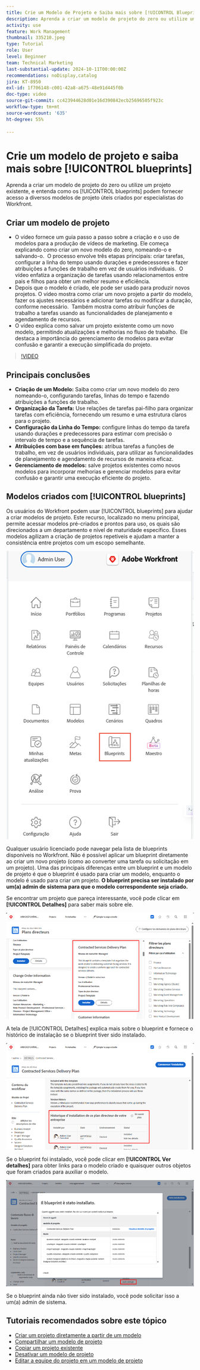 ```yaml
---
title: Crie um Modelo de Projeto e Saiba mais sobre [!UICONTROL Blueprints]
description: Aprenda a criar um modelo de projeto do zero ou utilize um projeto existente, e entenda como os [!UICONTROL blueprints] podem fornecer acesso a diversos modelos de projeto úteis criados por especialistas do Workfront.
activity: use
feature: Work Management
thumbnail: 335210.jpeg
type: Tutorial
role: User
level: Beginner
team: Technical Marketing
last-substantial-update: 2024-10-11T00:00:00Z
recommendations: noDisplay,catalog
jira: KT-8950
exl-id: 1f706148-c001-42a8-a675-48e91d445f0b
doc-type: video
source-git-commit: cc423944628d01e16d390842ecb25696505f923c
workflow-type: tm+mt
source-wordcount: '635'
ht-degree: 55%

---
```


# Crie um modelo de projeto e saiba mais sobre [!UICONTROL blueprints]


Aprenda a criar um modelo de projeto do zero ou utilize um projeto existente, e entenda como os [!UICONTROL blueprints] podem fornecer acesso a diversos modelos de projeto úteis criados por especialistas do Workfront.

## Criar um modelo de projeto

* O vídeo fornece um guia passo a passo sobre a criação e o uso de modelos para a produção de vídeos de marketing. Ele começa explicando como criar um novo modelo do zero, nomeando-o e salvando-o. &#x200B; O processo envolve três etapas principais: criar tarefas, configurar a linha do tempo usando durações e predecessores e fazer atribuições a funções de trabalho em vez de usuários individuais. &#x200B; O vídeo enfatiza a organização de tarefas usando relacionamentos entre pais e filhos para obter um melhor resumo e eficiência. &#x200B;
* Depois que o modelo é criado, ele pode ser usado para produzir novos projetos. O vídeo mostra como criar um novo projeto a partir do modelo, fazer os ajustes necessários e adicionar tarefas ou modificar a duração, conforme necessário. &#x200B; Também mostra como atribuir funções de trabalho a tarefas usando as funcionalidades de planejamento e agendamento de recursos. &#x200B;
* O vídeo explica como salvar um projeto existente como um novo modelo, permitindo atualizações e melhorias no fluxo de trabalho. &#x200B; Ele destaca a importância do gerenciamento de modelos para evitar confusão e garantir a execução simplificada do projeto. &#x200B;

>[!VIDEO](https://video.tv.adobe.com/v/335210/?quality=12&learn=on&enablevpops=0)

## Principais conclusões

* **Criação de um Modelo:** Saiba como criar um novo modelo do zero nomeando-o, configurando tarefas, linhas do tempo e fazendo atribuições a funções de trabalho. &#x200B;
* **Organização da Tarefa:** Use relações de tarefas pai-filho para organizar tarefas com eficiência, fornecendo um resumo e uma estrutura claros para o projeto. &#x200B;
* **Configuração da Linha do Tempo:** configure linhas do tempo da tarefa usando durações e predecessores para estimar com precisão o intervalo de tempo e a sequência de tarefas. &#x200B;
* **Atribuições com base em funções:** atribua tarefas a funções de trabalho, em vez de usuários individuais, para utilizar as funcionalidades de planejamento e agendamento de recursos de maneira eficaz. &#x200B;
* **Gerenciamento de modelos:** salve projetos existentes como novos modelos para incorporar melhorias e gerenciar modelos para evitar confusão e garantir uma execução eficiente do projeto. &#x200B;


## Modelos criados com [!UICONTROL blueprints]

Os usuários do Workfront podem usar [!UICONTROL blueprints] para ajudar a criar modelos de projeto. Este recurso, localizado no menu principal, permite acessar modelos pré-criados e prontos para uso, os quais são direcionados a um departamento e nível de maturidade específico. Esses modelos agilizam a criação de projetos repetíveis e ajudam a manter a consistência entre projetos com um escopo semelhante.

![Blueprints no menu principal](assets/pt-blueprints-01.png)

Qualquer usuário licenciado pode navegar pela lista de blueprints disponíveis no Workfront. Não é possível aplicar um blueprint diretamente ao criar um novo projeto (como ao converter uma tarefa ou solicitação em um projeto). Uma das principais diferenças entre um blueprint e um modelo de projeto é que o blueprint é usado para criar um modelo, enquanto o modelo é usado para criar um projeto. **O blueprint precisa ser instalado por um(a) admin de sistema para que o modelo correspondente seja criado.**

Se encontrar um projeto que pareça interessante, você pode clicar em **[!UICONTROL Detalhes]** para saber mais sobre ele.

![Lista de blueprints](assets/pt-blueprints-02.png)

A tela de [!UICONTROL Detalhes] explica mais sobre o blueprint e fornece o histórico de instalação se o blueprint tiver sido instalado.

![Detalhes sobre o uso de um blueprint](assets/pt-blueprints-03.png)

Se o blueprint foi instalado, você pode clicar em **[!UICONTROL Ver detalhes]** para obter links para o modelo criado e quaisquer outros objetos que foram criados para auxiliar o modelo.

![Detalhes sobre a instalação de um blueprint](assets/pt-blueprints-04.png)

Se o blueprint ainda não tiver sido instalado, você pode solicitar isso a um(a) admin de sistema.

## Tutoriais recomendados sobre este tópico

* [Criar um projeto diretamente a partir de um modelo](/help/manage-work/create-and-manage-project-templates/create-a-project-directly-from-a-template.md)
* [Compartilhar um modelo de projeto](/help/manage-work/create-and-manage-project-templates/share-a-project-template.md)
* [Copiar um projeto existente](/help/manage-work/manage-projects/copy-an-existing-project.md)
* [Desativar um modelo de projeto](/help/manage-work/create-and-manage-project-templates/deactivate-a-project-template.md)
* [Editar a equipe do projeto em um modelo de projeto](/help/manage-work/create-and-manage-project-templates/edit-the-project-team-in-a-project-template.md)
